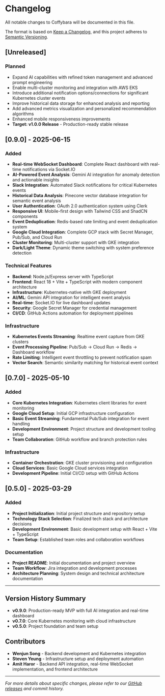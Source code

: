 # Changelog

All notable changes to Coffybara will be documented in this file.

The format is based on [Keep a Changelog](https://keepachangelog.com/en/1.0.0/),
and this project adheres to [Semantic Versioning](https://semver.org/spec/v2.0.0.html).

## [Unreleased]

### Planned

- Expand AI capabilities with refined token management and advanced prompt engineering
- Enable multi-cluster monitoring and integration with AWS EKS
- Introduce additional notification options/connections for significant Kubernetes cluster events
- Improve historical data storage for enhanced analysis and reporting
- Add advanced metrics visualization and personalized recommendation algorithms
- Enhanced mobile responsiveness improvements
- **Target: v1.0.0 Release** - Production-ready stable release

## [0.9.0] - 2025-06-15

### Added

- **Real-time WebSocket Dashboard**: Complete React dashboard with real-time notifications via Socket.IO
- **AI-Powered Event Analysis**: Gemini AI integration for anomaly detection and actionable insights
- **Slack Integration**: Automated Slack notifications for critical Kubernetes events
- **Historical Data Analysis**: Pinecone vector database integration for semantic event analysis
- **User Authentication**: OAuth 2.0 authentication system using Clerk
- **Responsive UI**: Mobile-first design with Tailwind CSS and ShadCN components
- **Event Deduplication**: Redis-based rate limiting and event deduplication system
- **Google Cloud Integration**: Complete GCP stack with Secret Manager, Pub/Sub, and Cloud Run
- **Cluster Monitoring**: Multi-cluster support with GKE integration
- **Dark/Light Theme**: Dynamic theme switching with system preference detection

### Technical Features

- **Backend**: Node.js/Express server with TypeScript
- **Frontend**: React 18 + Vite + TypeScript with modern component architecture
- **Infrastructure**: Kubernetes-native with GKE deployment
- **AI/ML**: Gemini API integration for intelligent event analysis
- **Real-time**: Socket.IO for live dashboard updates
- **Security**: Google Secret Manager for credential management
- **CI/CD**: GitHub Actions automation for deployment pipelines

### Infrastructure

- **Kubernetes Events Streaming**: Realtime event capture from GKE clusters
- **Event Processing Pipeline**: Pub/Sub → Cloud Run → Redis → Dashboard workflow
- **Rate Limiting**: Intelligent event throttling to prevent notification spam
- **Vector Search**: Semantic similarity matching for historical event context

## [0.7.0] - 2025-05-10

### Added

- **Core Kubernetes Integration**: Kubernetes client libraries for event monitoring
- **Google Cloud Setup**: Initial GCP infrastructure configuration
- **Basic Event Streaming**: Fundamental Pub/Sub integration for event handling
- **Development Environment**: Project structure and development tooling setup
- **Team Collaboration**: GitHub workflow and branch protection rules

### Infrastructure

- **Container Orchestration**: GKE cluster provisioning and configuration
- **Cloud Services**: Basic Google Cloud services integration
- **Development Pipeline**: Initial CI/CD setup with GitHub Actions

## [0.5.0] - 2025-03-29

### Added

- **Project Initialization**: Initial project structure and repository setup
- **Technology Stack Selection**: Finalized tech stack and architecture decisions
- **Development Environment**: Basic development setup with React + Vite + TypeScript
- **Team Setup**: Established team roles and collaboration workflows

### Documentation

- **Project README**: Initial documentation and project overview
- **Team Workflow**: Jira integration and development processes
- **Architecture Planning**: System design and technical architecture documentation

---

## Version History Summary

- **v0.9.0**: Production-ready MVP with full AI integration and real-time dashboard
- **v0.7.0**: Core Kubernetes monitoring with cloud infrastructure
- **v0.5.0**: Project foundation and team setup

## Contributors

- **Wenjun Song** - Backend development and Kubernetes integration
- **Steven Yeung** - Infrastructure setup and deployment automation
- **Amit Haror** - Backend API integration, real-time WebSocket implementation, and frontend architecture

---

_For more details about specific changes, please refer to our [GitHub releases](https://github.com/oslabs-beta/coffybara/releases) and commit history._
